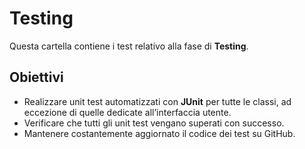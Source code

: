 # Testing 

Questa cartella contiene i test relativo alla fase di **Testing**.

## Obiettivi
- Realizzare unit test automatizzati con **JUnit** per tutte le classi, ad eccezione di quelle dedicate all’interfaccia utente.
- Verificare che tutti gli unit test vengano superati con successo.
- Mantenere costantemente aggiornato il codice dei test su GitHub.
